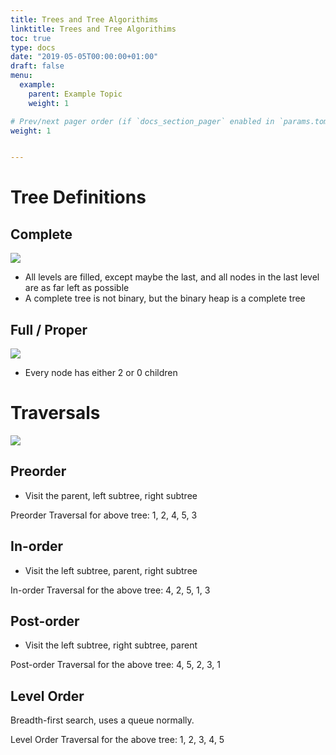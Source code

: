 ```yaml
---
title: Trees and Tree Algorithims
linktitle: Trees and Tree Algorithims
toc: true
type: docs
date: "2019-05-05T00:00:00+01:00"
draft: false
menu:
  example:
    parent: Example Topic
    weight: 1

# Prev/next pager order (if `docs_section_pager` enabled in `params.toml`)
weight: 1


---
```


# Tree Definitions

## Complete

![](C:\Users\NickolasHolden\Desktop\CompleteBinary.jpg)

- All levels are filled, except maybe the last, and all nodes in the last level are as far left as possible
- A complete tree is not binary, but the binary heap is a complete tree

## Full / Proper

![](C:\Users\NickolasHolden\Desktop\FullBinary.jpg)

- Every node has either 2 or 0 children

# Traversals

![](C:\Users\NickolasHolden\Desktop\tree12.gif)

## Preorder

- Visit the parent, left subtree, right subtree

Preorder Traversal for above tree: 1, 2, 4, 5, 3

## In-order

- Visit the left subtree, parent, right subtree

In-order Traversal for the above tree: 4, 2, 5, 1, 3

## Post-order

- Visit the left subtree, right subtree, parent

Post-order Traversal for the above tree: 4, 5, 2, 3, 1

## Level Order

Breadth-first search, uses a queue normally.

Level Order Traversal for the above tree: 1, 2, 3, 4, 5






